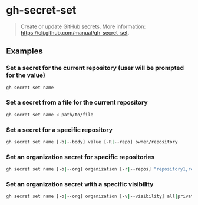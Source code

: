 # gh-secret-set

> Create or update GitHub secrets. More information: <https://cli.github.com/manual/gh_secret_set>.

## Examples

### Set a secret for the current repository (user will be prompted for the value)

```bash
gh secret set name
```

### Set a secret from a file for the current repository

```bash
gh secret set name < path/to/file
```

### Set a secret for a specific repository

```bash
gh secret set name [-b|--body] value [-R|--repo] owner/repository
```

### Set an organization secret for specific repositories

```bash
gh secret set name [-o|--org] organization [-r|--repos] "repository1,repository2,..."
```

### Set an organization secret with a specific visibility

```bash
gh secret set name [-o|--org] organization [-v|--visibility] all|private|selected
```
